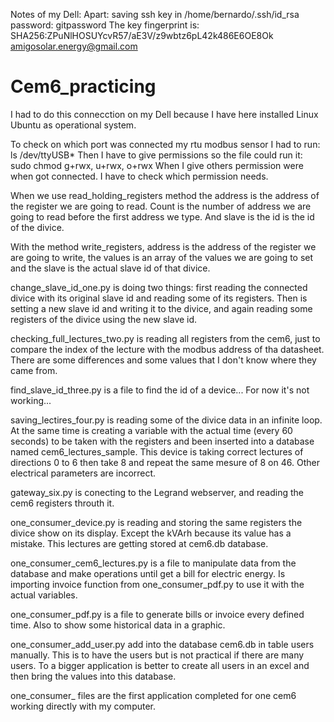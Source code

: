 Notes of my Dell:
Apart: saving ssh key in /home/bernardo/.ssh/id_rsa
password: gitpassword
The key fingerprint is:
SHA256:ZPuNlHOSUYcvR57/aE3V/z9wbtz6pL42k486E6OE8Ok amigosolar.energy@gmail.com

# Cem6_practicing

I had to do this connecction on my Dell because I have here installed Linux Ubuntu as operational system.

To check on which port was connected my rtu modbus sensor I had to run: ls /dev/ttyUSB*
Then I have to give permissions so the file could run it: sudo chmod g+rwx, u+rwx, o+rwx
When I give others permission were when got connected. I have to check which permission needs.

When we use read_holding_registers method the address is the address of the register we are going to read. Count is the number of address we are going to read before the first address we type. And slave is the id is the id of the divice.

With the method write_registers, address is the address of the register we are going to write, the values is an array of the values we are going to set and the slave is the actual slave id of that divice.

change_slave_id_one.py is doing two things: first reading the connected divice with its original slave id and reading some of its registers. Then is setting a new slave id and writing it to the divice, and again reading some registers of the divice using the new slave id.

checking_full_lectures_two.py is reading all registers from the cem6, just to compare the index of the lecture with the modbus address of tha datasheet. There are some differences and some values that I don't know where they came from.

find_slave_id_three.py is a file to find the id of a device... For now it's not working...

saving_lectires_four.py is reading some of the divice data in an infinite loop. At the same time is creating a variable with the actual time (every 60 seconds) to be taken with the registers and been inserted into a database named cem6_lectures_sample.
This device is taking correct lectures of directions 0 to 6 then take 8 and repeat the same mesure of 8 on 46. Other electrical parameters are incorrect.

gateway_six.py is conecting to the Legrand webserver, and reading the cem6 registers throuth it.

one_consumer_device.py is reading and storing the same registers the divice show on its display. Except the kVArh because its value has a mistake. This lectures are getting stored at cem6.db database.

one_consumer_cem6_lectures.py is a file to manipulate data from the database and make operations until get a bill for electric energy. Is importing invoice function from one_consumer_pdf.py to use it with the actual variables.

one_consumer_pdf.py is a file to generate bills or invoice every defined time. Also to show some historical data in a graphic.

one_consumer_add_user.py add into the database cem6.db in table users manually. This is to have the users but is not practical if there are many users. To a bigger application is better to create all users in an excel and then bring the values into this database.

one_consumer_ files are the first application completed for one cem6 working directly with my computer.